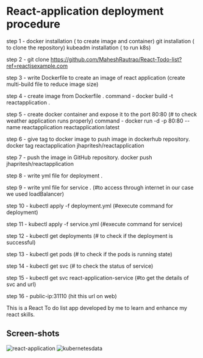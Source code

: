 # React-application deployment procedure

step 1 - docker installation ( to create image and container)
         git installation ( to clone the repository)
         kubeadm installation ( to run k8s)

step 2 - git clone https://github.com/MaheshRautrao/React-Todo-list?ref=reactjsexample.com

step 3 - write Dockerfile to create an image of react application (create multi-build file to reduce image size)

step 4 - create image from Dockerfile .
        command - docker build -t reactapplication .

step 5 - create docker container and expose it to the port 80:80 (# to check weather application runs properly)
         command - docker run -d -p 80:80 --name reactapplication reactapplication:latest

step 6 - give tag to docker image to push image in dockerhub repository.
         docker tag reactapplication jhapritesh/reactapplication

step 7 - push the image in GitHub repository.
         docker push jhapritesh/reactapplication

step 8 - write yml file for deployment .

step 9 - write yml file for service . (#to access through internet in our case we used loadBalancer)

step 10 - kubectl apply -f deployment.yml (#execute command for deployment)

step 11 - kubectl apply -f service.yml (#execute command for service)

step 12 - kubectl get deployments (# to check if the deployment is successful)

step 13 - kubectl get pods (# to check if the pods is running state)

step 14 - kubectl get svc (# to check the status of service)

step 15 - kubectl get svc react-application-service (#to get the details of svc and url)

step 16 - public-ip:31110 (hit this url on web)


This is a React To do list app developed by me to learn and enhance my react skills.

 

  ## Screen-shots
![react-application](https://github.com/user-attachments/assets/4f9d00f3-11f9-4101-bea2-a356b7de0a9f)
![kubernetesdata](https://github.com/user-attachments/assets/c8f3b6e7-f887-4174-9a5c-46f1495651e4)

